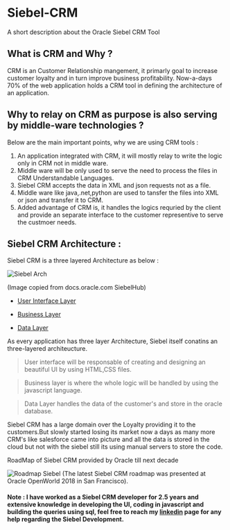 # Siebel-CRM
A short description about the Oracle Siebel CRM Tool

## What is CRM and Why ?
CRM is an Customer Relationship mangement, it primarly goal to increase customer loyalty and in turn improve business profitability.
Now-a-days 70% of the web application holds a CRM tool in defining the architecture of an application.

## Why to relay on CRM as purpose is also serving by middle-ware technologies ?
Below are the main important points, why we are using CRM tools :
1. An application integrated with CRM, it will mostly relay to write the logic only in CRM not in middle ware.
2. Middle ware will be only used to serve the need to process the files in CRM Understandable Languages.
3. Siebel CRM accepts the data in XML and json requests not as a file.
4. Middle ware like java,.net,python are used to tansfer the files into XML or json and transfer it to CRM.
5. Added advantage of CRM is, it handles the logics requried by the client and provide an separate interface to the customer representive    to serve the custmoer needs.

## Siebel CRM Architecture :

Siebel CRM is a three layered Architecture as below :

![Siebel Arch](https://docs.oracle.com/cd/E14004_01/books/ConfigApps/images/object_hierarchy.png)

(Image copied from docs.oracle.com SiebelHub)
- [User Interface Layer](https://docs.oracle.com/cd/B40099_02/books/ConfigApps/ConfigApps_OverviewArch5.html)

- [Business Layer](https://docs.oracle.com/cd/B40099_02/books/ConfigApps/ConfigApps_OverviewArch6.html)

- [Data Layer](https://docs.oracle.com/cd/B40099_02/books/ConfigApps/ConfigApps_OverviewArch7.html)

As every application has three layer Architecture, Siebel itself conatins an three-layered architeucture.

> User interface will be responsable of creating and designing an beautiful UI by using HTML,CSS files.

> Business layer is where the whole logic will be handled by using the javascript language.

> Data Layer handles the data of the customer's and store in the oracle database.

Siebel CRM has a large domain over the Loyalty providing it to the customers.But slowly started losing its market now a days as many more CRM's like salesforce came into picture and all the data is stored in the cloud but not with the siebel still its using manual servers to store the code.

RoadMap of Siebel CRM provided by Oracle till next decade 

![Roadmap Siebel](https://lh5.googleusercontent.com/xLCiUUkCLuc3ACGh_We0q7UtAbcankOAUd0SszbO7YmcCMTBDJ8aXKiY1no2XgsjZhGy1oXy4PPhn7jKPNLF0o5UqvH2apNa_5Aee0CvQobecYiiNVQ9do1uhB8TV8r1zl8Q06g)
(The latest Siebel CRM roadmap was presented at Oracle OpenWorld 2018 in San Francisco).

#### Note : I have worked as a Siebel CRM developer for 2.5 years and extensive knowledge in developing the UI, coding in javascript and building the queries using sql, feel free to reach my [linkedin](https://www.linkedin.com/in/bhanuprakashthota/) page for any help regarding the Siebel Development.
